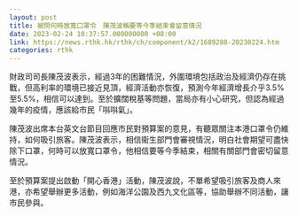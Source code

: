 ```yaml
---
layout: post
title: 被問何時放寬口罩令　陳茂波稱要等今季結束會留意情況
date: 2023-02-24 10:37:57.000000000 +08:00
link: https://news.rthk.hk/rthk/ch/component/k2/1689288-20230224.htm
categories: rthk
---
```


財政司司長陳茂波表示，經過3年的困難情況，外圍環境包括政治及經濟仍存在挑戰，但高利率的環境已接近見頂，經濟活動亦恢復，預測今年經濟增長介乎3.5%至5.5%，相信可以達到。至於擴闊稅基等問題，當局亦有小心研究，但認為經過幾年的疫情，應該給市民「唞唞氣」。 

陳茂波出席本台英文台節目回應市民對預算案的意見，有聽眾關注本港口罩令仍維持，如何吸引旅客。陳茂波表示，相信衞生部門會審視情況，明白社會期望可盡快除下口罩，何時可以放寬口罩令，他相信要等今季結束，相關有關部門會密切留意情況。

至於預算案提出啟動「開心香港」活動，陳茂波說，不單希望吸引旅客及商人來港，亦希望舉辦更多活動，例如海洋公園及西九文化區等，協助舉辦不同活動，讓市民參與。
